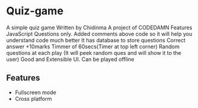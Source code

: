 # Quiz-game
A simple quiz game
Written by Chidinma
A project of CODEDAMN 
Features
JavaScript Questions only.
Added comments above code so it will help you understand code much better 
It has database to store questions Correct answer +10marks Timmer of 60secs(Timer at top left corner) 
Random questions at each play (It will peek random ques and will show it to the user) 
Good and Extensible UI. 
Can be played offline
## Features

- Fullscreen mode
- Cross platform
